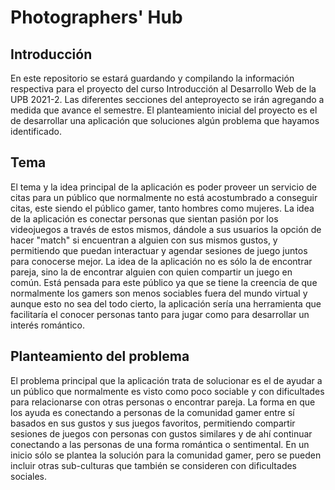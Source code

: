 # Photographers' Hub 

## Introducción
En este repositorio se estará guardando y compilando la información respectiva para el proyecto del curso Introducción al Desarrollo Web de la UPB 2021-2.
Las diferentes secciones del anteproyecto se irán agregando a medida que avance el semestre. 
El planteamiento inicial del proyecto es el de desarrollar una aplicación que soluciones algún problema que hayamos identificado.





## Tema
El tema y la idea principal de la aplicación es poder proveer un servicio de citas para un público que normalmente no está acostumbrado a conseguir citas, este siendo el público gamer, tanto hombres como mujeres. La idea de la aplicación es conectar personas que sientan pasión por los videojuegos a través de estos mismos, dándole a sus usuarios la opción de hacer "match" si encuentran a alguien con sus mismos gustos, y permitiendo que puedan interactuar y agendar sesiones de juego juntos para conocerse mejor. La idea de la aplicación no es sólo la de encontrar pareja, sino la de encontrar alguien con quien compartir un juego en común. Está pensada para este público ya que se tiene la creencia de que normalmente los gamers son menos sociables fuera del mundo virtual y aunque esto no sea del todo cierto, la aplicación sería una herramienta que facilitaría el conocer personas tanto para jugar como para desarrollar un interés romántico.



## Planteamiento del problema
El problema principal que la aplicación trata de solucionar es el de ayudar a un público que normalmente es visto como poco sociable y con dificultades para relacionarse con otras personas o encontrar pareja.
La forma en que los ayuda es conectando a personas de la comunidad gamer entre sí basados en sus gustos y sus juegos favoritos, permitiendo compartir sesiones de juegos con personas con gustos similares y de ahí continuar conectando a las personas de una forma romántica o sentimental.
En un inicio sólo se plantea la solución para la comunidad gamer, pero se pueden incluir otras sub-culturas que también se consideren con dificultades sociales. 
